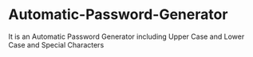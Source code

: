 # Automatic-Password-Generator
It is an Automatic Password Generator including Upper Case and Lower Case and Special Characters
